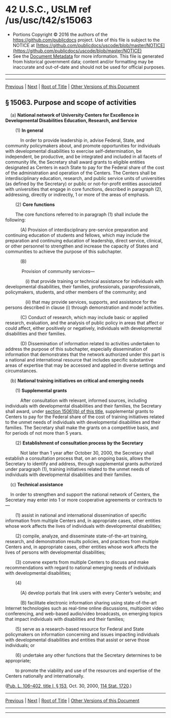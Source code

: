 ---
---

# 42 U.S.C., USLM ref /us/usc/t42/s15063

* Portions Copyright © 2016 the authors of the https://github.com/publicdocs project.
  Use of this file is subject to the NOTICE at [https://github.com/publicdocs/uscode/blob/master/NOTICE](https://github.com/publicdocs/uscode/blob/master/NOTICE)
* See the [Document Metadata](././../../../../../..//README.md) for more information.
  This file is generated from historical government data; content and/or formatting may be inaccurate and out-of-date and should not be used for official purposes.

----------
----------

[Previous](./../../../../../..//us/usc/t42/ch144/schI/ptD/m__us_usc_t42_s15062.md) | [Next](./../../../../../..//us/usc/t42/ch144/schI/ptD/m__us_usc_t42_s15064.md) | [Root of Title](./../../../../../../) | [Other Versions of this Document](https://publicdocs.github.io/go/links?ns=uslm&ref=%2Fus%2Fusc%2Ft42%2Fs15063)

## § 15063. Purpose and scope of activities

    (a) __National network of University Centers for Excellence in Developmental Disabilities Education, Research, and Service__ 

        (1) __In general__ 

            In order to provide leadership in, advise Federal, State, and community policymakers about, and promote opportunities for individuals with developmental disabilities to exercise self-determination, be independent, be productive, and be integrated and included in all facets of community life, the Secretary shall award grants to eligible entities designated as Centers in each State to pay for the Federal share of the cost of the administration and operation of the Centers. The Centers shall be interdisciplinary education, research, and public service units of universities (as defined by the Secretary) or public or not-for-profit entities associated with universities that engage in core functions, described in paragraph (2), addressing, directly or indirectly, 1 or more of the areas of emphasis.

        (2) __Core functions__ 

        The core functions referred to in paragraph (1) shall include the following:

            (A) Provision of interdisciplinary pre-service preparation and continuing education of students and fellows, which may include the preparation and continuing education of leadership, direct service, clinical, or other personnel to strengthen and increase the capacity of States and communities to achieve the purpose of this subchapter.

            (B)

             Provision of community services—

                (i) that provide training or technical assistance for individuals with developmental disabilities, their families, professionals, paraprofessionals, policymakers, students, and other members of the community; and

                (ii) that may provide services, supports, and assistance for the persons described in clause (i) through demonstration and model activities.

            (C) Conduct of research, which may include basic or applied research, evaluation, and the analysis of public policy in areas that affect or could affect, either positively or negatively, individuals with developmental disabilities and their families.

            (D) Dissemination of information related to activities undertaken to address the purpose of this subchapter, especially dissemination of information that demonstrates that the network authorized under this part is a national and international resource that includes specific substantive areas of expertise that may be accessed and applied in diverse settings and circumstances.

    (b) __National training initiatives on critical and emerging needs__ 

        (1) __Supplemental grants__ 

            After consultation with relevant, informed sources, including individuals with developmental disabilities and their families, the Secretary shall award, under [section 15061(b) of this title][/us/usc/t42/s15061/b], supplemental grants to Centers to pay for the Federal share of the cost of training initiatives related to the unmet needs of individuals with developmental disabilities and their families. The Secretary shall make the grants on a competitive basis, and for periods of not more than 5 years.

        (2) __Establishment of consultation process by the Secretary__ 

            Not later than 1 year after October 30, 2000, the Secretary shall establish a consultation process that, on an ongoing basis, allows the Secretary to identify and address, through supplemental grants authorized under paragraph (1), training initiatives related to the unmet needs of individuals with developmental disabilities and their families.

    (c) __Technical assistance__ 

    In order to strengthen and support the national network of Centers, the Secretary may enter into 1 or more cooperative agreements or contracts to—

        (1) assist in national and international dissemination of specific information from multiple Centers and, in appropriate cases, other entities whose work affects the lives of individuals with developmental disabilities;

        (2) compile, analyze, and disseminate state-of-the-art training, research, and demonstration results policies, and practices from multiple Centers and, in appropriate cases, other entities whose work affects the lives of persons with developmental disabilities;

        (3) convene experts from multiple Centers to discuss and make recommendations with regard to national emerging needs of individuals with developmental disabilities;

        (4)

            (A) develop portals that link users with every Center’s website; and

            (B) facilitate electronic information sharing using state-of-the-art Internet technologies such as real-time online discussions, multipoint video conferencing, and web-based audio/video broadcasts, on emerging topics that impact individuals with disabilities and their families;

        (5) serve as a research-based resource for Federal and State policymakers on information concerning and issues impacting individuals with developmental disabilities and entities that assist or serve those individuals; or

        (6) undertake any other functions that the Secretary determines to be appropriate;

        to promote the viability and use of the resources and expertise of the Centers nationally and internationally.

([Pub. L. 106–402, title I, § 153][/us/pl/106/402/s153], Oct. 30, 2000, [114 Stat. 1720][/us/stat/114/1720].)

----------

[Previous](./../../../../../..//us/usc/t42/ch144/schI/ptD/m__us_usc_t42_s15062.md) | [Next](./../../../../../..//us/usc/t42/ch144/schI/ptD/m__us_usc_t42_s15064.md) | [Root of Title](./../../../../../../) | [Other Versions of this Document](https://publicdocs.github.io/go/links?ns=uslm&ref=%2Fus%2Fusc%2Ft42%2Fs15063)

----------
----------

[/us/usc/t42/s15061/b]: https://publicdocs.github.io/go/links?ns=uslm&ref=%2Fus%2Fusc%2Ft42%2Fs15061%2Fb
[/us/pl/106/402/s153]: https://publicdocs.github.io/go/links?ns=uslm&ref=%2Fus%2Fpl%2F106%2F402%2Fs153
[/us/stat/114/1720]: https://publicdocs.github.io/go/links?ns=uslm&ref=%2Fus%2Fstat%2F114%2F1720


